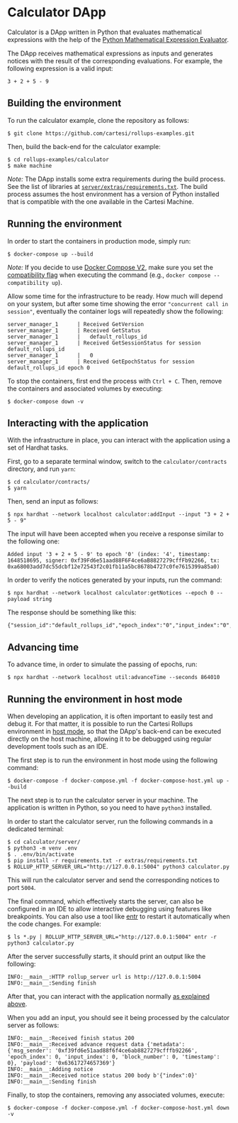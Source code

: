 # Calculator DApp

Calculator is a DApp written in Python that evaluates mathematical expressions with the help of the [Python Mathematical Expression Evaluator](https://pypi.org/project/py-expression-eval/).

The DApp receives mathematical expressions as inputs and generates notices with the result of the corresponding evaluations.
For example, the following expression is a valid input:

```
3 + 2 + 5 - 9
```

## Building the environment

To run the calculator example, clone the repository as follows:

```shell
$ git clone https://github.com/cartesi/rollups-examples.git
```

Then, build the back-end for the calculator example:

```shell
$ cd rollups-examples/calculator
$ make machine
```

_Note:_ The DApp installs some extra requirements during the build process.
See the list of libraries at [`server/extras/requirements.txt`](./server/extras/requirements.txt).
The build process assumes the host environment has a version of Python installed that is compatible with the one available in the Cartesi Machine.

## Running the environment

In order to start the containers in production mode, simply run:

```shell
$ docker-compose up --build
```

_Note:_ If you decide to use [Docker Compose V2](https://docs.docker.com/compose/cli-command/), make sure you set the [compatibility flag](https://docs.docker.com/compose/cli-command-compatibility/) when executing the command (e.g., `docker compose --compatibility up`).

Allow some time for the infrastructure to be ready.
How much will depend on your system, but after some time showing the error `"concurrent call in session"`, eventually the container logs will repeatedly show the following:

```shell
server_manager_1      | Received GetVersion
server_manager_1      | Received GetStatus
server_manager_1      |   default_rollups_id
server_manager_1      | Received GetSessionStatus for session default_rollups_id
server_manager_1      |   0
server_manager_1      | Received GetEpochStatus for session default_rollups_id epoch 0
```

To stop the containers, first end the process with `Ctrl + C`.
Then, remove the containers and associated volumes by executing:

```shell
$ docker-compose down -v
```

## Interacting with the application

With the infrastructure in place, you can interact with the application using a set of Hardhat tasks.

First, go to a separate terminal window, switch to the `calculator/contracts` directory, and run `yarn`:

```shell
$ cd calculator/contracts/
$ yarn
```

Then, send an input as follows:

```shell
$ npx hardhat --network localhost calculator:addInput --input "3 + 2 + 5 - 9"
```

The input will have been accepted when you receive a response similar to the following one:

```shell
Added input '3 + 2 + 5 - 9' to epoch '0' (index: '4', timestamp: 1648518695, signer: 0xf39Fd6e51aad88F6F4ce6aB8827279cffFb92266, tx: 0xa68003add7dc55dcbf12e72543f2c01fb11a5bc8678b4727c0fe7615399a85a0)
```

In order to verify the notices generated by your inputs, run the command:

```shell
$ npx hardhat --network localhost calculator:getNotices --epoch 0 --payload string
```

The response should be something like this:

```shell
{"session_id":"default_rollups_id","epoch_index":"0","input_index":"0","notice_index":"0","payload":"1"}
```

## Advancing time

To advance time, in order to simulate the passing of epochs, run:

```shell
$ npx hardhat --network localhost util:advanceTime --seconds 864010
```

## Running the environment in host mode

When developing an application, it is often important to easily test and debug it. For that matter, it is possible to run the Cartesi Rollups environment in [host mode](../README.md#host-mode), so that the DApp's back-end can be executed directly on the host machine, allowing it to be debugged using regular development tools such as an IDE.

The first step is to run the environment in host mode using the following command:

```shell
$ docker-compose -f docker-compose.yml -f docker-compose-host.yml up --build
```

The next step is to run the calculator server in your machine. The application is written in Python, so you need to have `python3` installed.

In order to start the calculator server, run the following commands in a dedicated terminal:

```shell
$ cd calculator/server/
$ python3 -m venv .env
$ . .env/bin/activate
$ pip install -r requirements.txt -r extras/requirements.txt
$ ROLLUP_HTTP_SERVER_URL="http://127.0.0.1:5004" python3 calculator.py
```

This will run the calculator server and send the corresponding notices to port `5004`.

The final command, which effectively starts the server, can also be configured in an IDE to allow interactive debugging using features like breakpoints.
You can also use a tool like [entr](https://eradman.com/entrproject/) to restart it automatically when the code changes. For example:

```shell
$ ls *.py | ROLLUP_HTTP_SERVER_URL="http://127.0.0.1:5004" entr -r python3 calculator.py
```

After the server successfully starts, it should print an output like the following:

```
INFO:__main__:HTTP rollup_server url is http://127.0.0.1:5004
INFO:__main__:Sending finish
```

After that, you can interact with the application normally [as explained above](#interacting-with-the-application).

When you add an input, you should see it being processed by the calculator server as follows:

```shell
INFO:__main__:Received finish status 200
INFO:__main__:Received advance request data {'metadata': {'msg_sender': '0xf39fd6e51aad88f6f4ce6ab8827279cfffb92266', 'epoch_index': 0, 'input_index': 0, 'block_number': 0, 'timestamp': 0}, 'payload': '0x63617274657369'}
INFO:__main__:Adding notice
INFO:__main__:Received notice status 200 body b'{"index":0}'
INFO:__main__:Sending finish
```

Finally, to stop the containers, removing any associated volumes, execute:

```shell
$ docker-compose -f docker-compose.yml -f docker-compose-host.yml down -v
```

